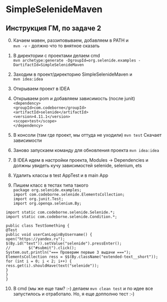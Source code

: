 # SimpleSelenideMaven

## Инструкция ГМ, по задаче 2

0. Качаем мавен, раззиповываем, добавляем в PATH и   
`mvn -v` - должно что то внятное сказать

1. В директории с проектами делаем cmd  
`mvn archetype:generate -DgroupId=org.selenide.examples -DartifactId=SimpleSelenideMaven`

2. Заходим в проект/директорию SimpleSelenideMaven и  
`mvn idea:idea`

3. Открываем проект в IDEA

4. Открываем pom и добавляем зависимость (после junit)  
`<dependency>`  
    `<groupId>com.codeborne</groupId>`  
    `<artifactId>selenide</artifactId>`  
    `<version>4.11.1</version>`  
    `<scope>test</scope>`  
`</dependency>`

5. В консоли (там где проект, мы оттуда не уходили)
`mvn test`
Скачает зависимости

6. Заново запускаем команду для обновления проекта
`mvn idea:idea`

7. В IDEA идем в настройки проекта, Modules -> Dependencies и должны увидеть кучу зависимостей selenide, selenium, ets

8. Удалить классы в test AppTest и в main App

9. Пишем класс в тестах типа такого  
`package org.selenide.examples;`  
`import com.codeborne.selenide.ElementsCollection;`  
`import org.junit.Test;`  
`import org.openqa.selenium.By;`  
  
`import static com.codeborne.selenide.Selenide.*;`  
`import static com.codeborne.selenide.Condition.*;`

`public class TestSomething {`  
    `@Test`  
    `public void userCanLoginByUsername() {`  
        `open("https://yandex.ru");`  
        `$(By.id("text")).setValue("selenide").pressEnter();`  
`//        $("#submit").click();`  
        `System.out.println("=== Проверим первые 3 выдачи ===");`  
        `ElementsCollection ress = $$(By.className("extended-text__short"));`  
        `for (int i = 0; i < 2; i++) {`  
            `ress.get(i).shouldHave(text("selenide"));`  
        `}`  
    `}`  
`}`  

10. В cmd (мы же еще там? :-) делаем `mvn clean test` и по идее все запустилось и отработало. Но, я еще допполню тест :-)

